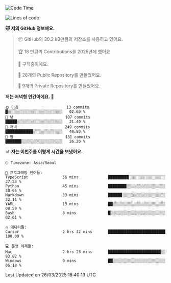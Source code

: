   <!--START_SECTION:waka-->
![Code Time](http://img.shields.io/badge/Code%20Time-1%2C029%20hrs%205%20mins-blue)

![Lines of code](https://img.shields.io/badge/%EC%A0%80%EB%8A%94%20%EC%97%AC%ED%83%9C%EA%B9%8C%EC%A7%80%20-791.7%20thousand%20%EC%A4%84%EC%9D%98%20%EC%BD%94%EB%93%9C%EB%A5%BC%20%EC%9E%91%EC%84%B1%ED%96%88%EC%96%B4%EC%9A%94.-blue)

**🐱 저의 GitHub 정보에요.** 

> 📦 GitHub의 30.2 kB만큼의 저장소를 사용하고 있어요. 
 > 
> 🏆 18 만큼의 Contributions을 2025년에 했어요
 > 
> 💼 구직중이에요.
 > 
> 📜 28개의 Public Repository를 만들었어요. 
 > 
> 🔑 9개의 Private Repository를 만들었어요. 
 > 
**저는 저녁형 인간이에요. 🦉** 

```text
🌞 아침                     13 commits          █░░░░░░░░░░░░░░░░░░░░░░░░   02.60 % 
🌆 낮　                     107 commits         █████░░░░░░░░░░░░░░░░░░░░   21.40 % 
🌃 저녁                     249 commits         ████████████░░░░░░░░░░░░░   49.80 % 
🌙 밤　                     131 commits         ███████░░░░░░░░░░░░░░░░░░   26.20 % 
```


📊 **저는 이번주를 이렇게 시간을 보냈어요.** 

```text
🕑︎ Timezone: Asia/Seoul

💬 프로그래밍 언어들: 
TypeScript               56 mins             █████████░░░░░░░░░░░░░░░░   37.23 % 
Python                   45 mins             ████████░░░░░░░░░░░░░░░░░   30.05 % 
Markdown                 33 mins             ██████░░░░░░░░░░░░░░░░░░░   22.11 % 
YAML                     13 mins             ██░░░░░░░░░░░░░░░░░░░░░░░   08.59 % 
Bash                     3 mins              █░░░░░░░░░░░░░░░░░░░░░░░░   02.01 % 

🔥 에디터들: 
Cursor                   2 hrs 32 mins       █████████████████████████   100.00 % 

💻 운영 체제들: 
Mac                      2 hrs 23 mins       ███████████████████████░░   93.82 % 
Windows                  9 mins              ██░░░░░░░░░░░░░░░░░░░░░░░   06.18 % 
```


 Last Updated on 26/03/2025 18:40:19 UTC
<!--END_SECTION:waka-->
